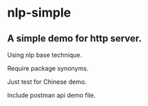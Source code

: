 # nlp-simple
## A simple demo for http server. 

Using nlp base technique. 


Require package synonyms.


Just test for Chinese demo.


Include postman api demo file.
